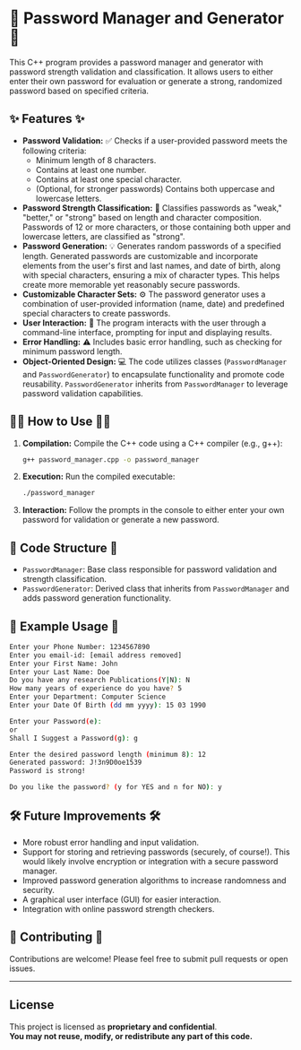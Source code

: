 # 🔐 Password Manager and Generator 🚀

This C++ program provides a password manager and generator with password strength validation and classification.  It allows users to either enter their own password for evaluation or generate a strong, randomized password based on specified criteria.

## ✨ Features ✨

*   **Password Validation:** ✅ Checks if a user-provided password meets the following criteria:
    *   Minimum length of 8 characters.
    *   Contains at least one number.
    *   Contains at least one special character.
    *   (Optional, for stronger passwords) Contains both uppercase and lowercase letters.
*   **Password Strength Classification:** 💪 Classifies passwords as "weak," "better," or "strong" based on length and character composition.  Passwords of 12 or more characters, or those containing both upper and lowercase letters, are classified as "strong".
*   **Password Generation:** 💡 Generates random passwords of a specified length.  Generated passwords are customizable and incorporate elements from the user's first and last names, and date of birth, along with special characters, ensuring a mix of character types.  This helps create more memorable yet reasonably secure passwords.
*   **Customizable Character Sets:** ⚙️ The password generator uses a combination of user-provided information (name, date) and predefined special characters to create passwords.
*   **User Interaction:** 💬 The program interacts with the user through a command-line interface, prompting for input and displaying results.
*   **Error Handling:** ⚠️ Includes basic error handling, such as checking for minimum password length.
*   **Object-Oriented Design:** 💻 The code utilizes classes (`PasswordManager` and `PasswordGenerator`) to encapsulate functionality and promote code reusability.  `PasswordGenerator` inherits from `PasswordManager` to leverage password validation capabilities.

## 🧑‍💻 How to Use 🧑‍💻

1.  **Compilation:**  Compile the C++ code using a C++ compiler (e.g., g++):
    ```bash
    g++ password_manager.cpp -o password_manager
    ```
2.  **Execution:** Run the compiled executable:
    ```bash
    ./password_manager
    ```
3.  **Interaction:** Follow the prompts in the console to either enter your own password for validation or generate a new password.

## 📂 Code Structure 📂

*   `PasswordManager`: Base class responsible for password validation and strength classification.
*   `PasswordGenerator`: Derived class that inherits from `PasswordManager` and adds password generation functionality.

## 📝 Example Usage 📝
```bash
Enter your Phone Number: 1234567890
Enter you email-id: [email address removed]
Enter your First Name: John
Enter your Last Name: Doe
Do you have any research Publications(Y|N): N
How many years of experience do you have? 5
Enter your Department: Computer Science
Enter your Date Of Birth (dd mm yyyy): 15 03 1990

Enter your Password(e):
or
Shall I Suggest a Password(g): g

Enter the desired password length (minimum 8): 12
Generated password: J!3n9D0oe1539
Password is strong!

Do you like the password? (y for YES and n for NO): y
```
## 🛠️ Future Improvements 🛠️

*   More robust error handling and input validation.
*   Support for storing and retrieving passwords (securely, of course!).  This would likely involve encryption or integration with a secure password manager.
*   Improved password generation algorithms to increase randomness and security.
*   A graphical user interface (GUI) for easier interaction.
*   Integration with online password strength checkers.

## 🙌 Contributing 🙌

Contributions are welcome!  Please feel free to submit pull requests or open issues.

---

## License
This project is licensed as **proprietary and confidential**.  
**You may not reuse, modify, or redistribute any part of this code.**

